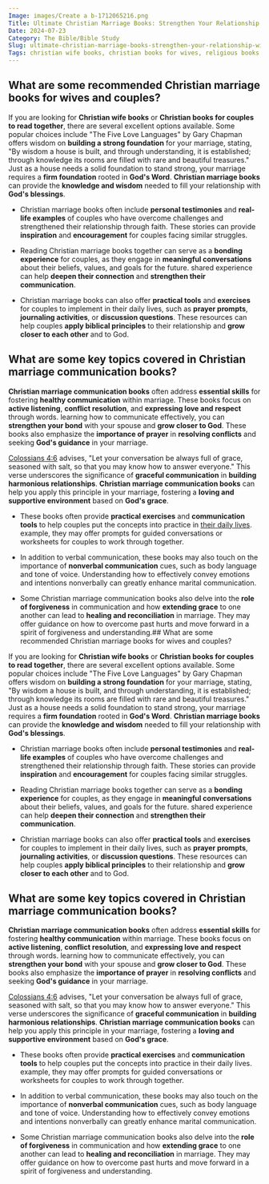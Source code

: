 ```yaml
---
Image: images/Create a b-1712065216.png
Title: Ultimate Christian Marriage Books: Strengthen Your Relationship with God in 5 Essential Steps
Date: 2024-07-23
Category: The Bible/Bible Study
Slug: ultimate-christian-marriage-books-strengthen-your-relationship-with-god-in-5-essential-steps
Tags: christian wife books, christian books for wives, religious books for couples, best books of the bible for couples, christian books for couples to read together, bible books about marriage, christian books to read before marriage, best bible books for couples, christian marriage communication books, best book of the bible for marriage, christian books for couples, best book in bible for marriage, christian couples counseling books, top christian marriage books, christian marriage books for couples, christian books for marriage counseling, christian books for married couples, christian marriage counseling books, christian marriage books, best book in the bible for marriage, biblical marriage books, best marriage books for christian couples, the bible, bible study
---
```

## What are some recommended Christian marriage books for wives and couples?

If you are looking for **Christian wife books** or **Christian books for couples to read together**, there are several excellent options available. Some popular choices include "The Five Love Languages" by Gary Chapman offers wisdom on **building a strong foundation** for your marriage, stating, "By wisdom a house is built, and through understanding, it is established; through knowledge its rooms are filled with rare and beautiful treasures." Just as a house needs a solid foundation to stand strong, your marriage requires a **firm foundation** rooted in **God's Word**. **Christian marriage books** can provide the **knowledge and wisdom** needed to fill your relationship with **God's blessings**.

- Christian marriage books often include **personal testimonies** and **real-life examples** of couples who have overcome challenges and strengthened their relationship through faith. These stories can provide **inspiration** and **encouragement** for couples facing similar struggles.

- Reading Christian marriage books together can serve as a **bonding experience** for couples, as they engage in **meaningful conversations** about their beliefs, values, and goals for the future.  shared experience can help **deepen their connection** and **strengthen their communication**.

- Christian marriage books can also offer **practical tools** and **exercises** for couples to implement in their daily lives, such as **prayer prompts**, **journaling activities**, or **discussion questions**. These resources can help couples **apply biblical principles** to their relationship and **grow closer to each other** and to God.


## What are some key topics covered in Christian marriage communication books?

**Christian marriage communication books** often address **essential skills** for fostering **healthy communication** within marriage. These books focus on **active listening**, **conflict resolution**, and **expressing love and respect** through words.  learning how to communicate effectively, you can **strengthen your bond** with your spouse and **grow closer to God**. These books also emphasize the **importance of prayer** in **resolving conflicts** and seeking **God's guidance** in your marriage.

[Colossians 4:6](https://www.bibleref.com/Colossians/4/Colossians-4-6.html) advises, "Let your conversation be always full of grace, seasoned with salt, so that you may know how to answer everyone." This verse underscores the significance of **graceful communication** in **building harmonious relationships**. **Christian marriage communication books** can help you apply this principle in your marriage, fostering a **loving and supportive environment** based on **God's grace**.

- These books often provide **practical exercises** and **communication tools** to help couples put the concepts into practice in [their daily lives](/discover-the-shortest-chapter-in-the-bible-a-hidden-gem-for-christian-readers).  example, they may offer prompts for guided conversations or worksheets for couples to work through together.
 
- In addition to verbal communication, these books may also touch on the importance of **nonverbal communication** cues, such as body language and tone of voice. Understanding how to effectively convey emotions and intentions nonverbally can greatly enhance marital communication.
 
- Some Christian marriage communication books also delve into the **role of forgiveness** in communication and how **extending grace** to one another can lead to **healing and reconciliation** in marriage. They may offer guidance on how to overcome past hurts and move forward in a spirit of forgiveness and understanding.## What are some recommended Christian marriage books for wives and couples?

If you are looking for **Christian wife books** or **Christian books for couples to read together**, there are several excellent options available. Some popular choices include "The Five Love Languages" by Gary Chapman offers wisdom on **building a strong foundation** for your marriage, stating, "By wisdom a house is built, and through understanding, it is established; through knowledge its rooms are filled with rare and beautiful treasures." Just as a house needs a solid foundation to stand strong, your marriage requires a **firm foundation** rooted in **God's Word**. **Christian marriage books** can provide the **knowledge and wisdom** needed to fill your relationship with **God's blessings**.

- Christian marriage books often include **personal testimonies** and **real-life examples** of couples who have overcome challenges and strengthened their relationship through faith. These stories can provide **inspiration** and **encouragement** for couples facing similar struggles.

- Reading Christian marriage books together can serve as a **bonding experience** for couples, as they engage in **meaningful conversations** about their beliefs, values, and goals for the future.  shared experience can help **deepen their connection** and **strengthen their communication**.

- Christian marriage books can also offer **practical tools** and **exercises** for couples to implement in their daily lives, such as **prayer prompts**, **journaling activities**, or **discussion questions**. These resources can help couples **apply biblical principles** to their relationship and **grow closer to each other** and to God.


## What are some key topics covered in Christian marriage communication books?

**Christian marriage communication books** often address **essential skills** for fostering **healthy communication** within marriage. These books focus on **active listening**, **conflict resolution**, and **expressing love and respect** through words.  learning how to communicate effectively, you can **strengthen your bond** with your spouse and **grow closer to God**. These books also emphasize the **importance of prayer** in **resolving conflicts** and seeking **God's guidance** in your marriage.

[Colossians 4:6](https://www.bibleref.com/Colossians/4/Colossians-4-6.html) advises, "Let your conversation be always full of grace, seasoned with salt, so that you may know how to answer everyone." This verse underscores the significance of **graceful communication** in **building harmonious relationships**. **Christian marriage communication books** can help you apply this principle in your marriage, fostering a **loving and supportive environment** based on **God's grace**.

- These books often provide **practical exercises** and **communication tools** to help couples put the concepts into practice in their daily lives.  example, they may offer prompts for guided conversations or worksheets for couples to work through together.
 
- In addition to verbal communication, these books may also touch on the importance of **nonverbal communication** cues, such as body language and tone of voice. Understanding how to effectively convey emotions and intentions nonverbally can greatly enhance marital communication.
 
- Some Christian marriage communication books also delve into the **role of forgiveness** in communication and how **extending grace** to one another can lead to **healing and reconciliation** in marriage. They may offer guidance on how to overcome past hurts and move forward in a spirit of forgiveness and understanding.